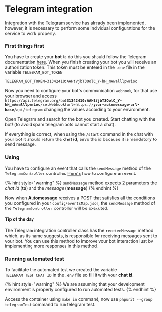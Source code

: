 # Telegram integration

Integration with the [Telegram](https://telegram.org) service has already been implemented, however, it is necessary to perform some individual configurations for the service to work properly.

### First things first

You have to create your **bot** to do this you should follow the Telegram documentation [here](https://core.telegram.org/bots#6-botfather). When you finish creating your bot you will receive an authorization token. This token must be entered in the `.env` file in the variable `TELEGRAM_BOT_TOKEN`

```
TELEGRAM_BOT_TOKEN=31342410:AAHtVjbT3OolC_Y-hH_mAwalllpwrioc
```

Now you need to configure your bot's communication `webhook`, for that use your browser and access `https://api.telegram.org/bot`**`31342410:AAHtVjbT3OolC_Y-hH_mAwalllpwrioc`**`/setWebhook?url=https://`**`your-automessage-url-base`**`/api/telegram` changing the values according to your environment.

Open Telegram and search for the bot you created. Start chatting with the bot! (to avoid spam telegram bots cannot start a chat).

If everything is correct, when using the `/start` command in the chat with your bot it should return the **chat id**, save the id because it is mandatory to send message.

### Using

You have to configure an event that calls the `sendMessage` method of the `TelegramController` controller. [Here's](getting-started.md#events-map) how to configure an event.

{% hint style="warning" %}
`sendMessage` method expects 2 parameters the _chat id_ (**to**) and the _message_ (**message**)
{% endhint %}

Now when **Automessage** receives a POST that satisfies all the conditions you configured in your `config/eventsMap.json`, the `sendMessage` method of the `TelegramController` controller will be executed.

#### Tip of the day

The Telegram integration controller class has the `receiveMessage` method which, as its name suggests, is responsible for receiving messages sent to your bot. You can use this method to improve your bot interaction just by implementing more responses in this method.

### Running automated test

To facilitate the automated test we created the variable `TELEGRAM_TEST_CHAT_ID` in the `.env` file so fill it with your **chat id**.

{% hint style="warning" %}
We are assuming that your development environment is properly configured to run automated tests.
{% endhint %}

Access the container using `make in` command, now use `phpunit --group telegramTest` command to run telegram test.
